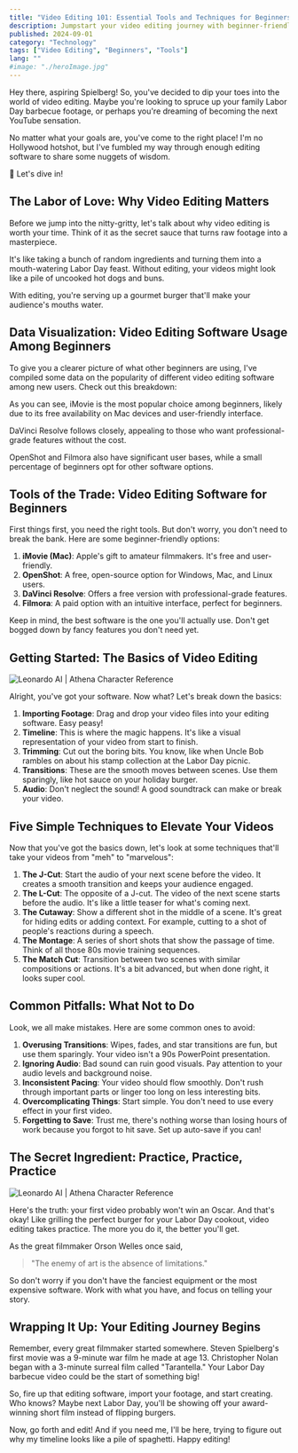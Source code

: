 ```yaml
---
title: "Video Editing 101: Essential Tools and Techniques for Beginners (Labor Day Edition)"
description: Jumpstart your video editing journey with beginner-friendly tools and techniques. Transform your Labor Day footage using our easy-to-follow guide for aspiring filmmakers.
published: 2024-09-01
category: "Technology"
tags: ["Video Editing", "Beginners", "Tools"]
lang: ""
#image: "./heroImage.jpg"
---
```


<!-- ![Hero Image](./heroImage.jpg) -->

<!-- import DonutChart from "@site/src/components/DonutChart"; -->

Hey there, aspiring Spielberg! So, you've decided to dip your toes into the world of video editing. Maybe you're looking to spruce up your family Labor Day barbecue footage, or perhaps you're dreaming of becoming the next YouTube sensation.

No matter what your goals are, you've come to the right place! I'm no Hollywood hotshot, but I've fumbled my way through enough editing software to share some nuggets of wisdom.

🤿 Let's dive in!

## The Labor of Love: Why Video Editing Matters

Before we jump into the nitty-gritty, let's talk about why video editing is worth your time. Think of it as the secret sauce that turns raw footage into a masterpiece.

It's like taking a bunch of random ingredients and turning them into a mouth-watering Labor Day feast. Without editing, your videos might look like a pile of uncooked hot dogs and buns.

With editing, you're serving up a gourmet burger that'll make your audience's mouths water.

## Data Visualization: Video Editing Software Usage Among Beginners

To give you a clearer picture of what other beginners are using, I've compiled some data on the popularity of different video editing software among new users. Check out this breakdown:

<!-- DonutChart component removed - Video Editing Software Usage Among Beginners:
- iMovie (30%)
- DaVinci Resolve (25%) 
- OpenShot (20%)
- Filmora (15%)
- Others (10%) -->

As you can see, iMovie is the most popular choice among beginners, likely due to its free availability on Mac devices and user-friendly interface.

DaVinci Resolve follows closely, appealing to those who want professional-grade features without the cost.

OpenShot and Filmora also have significant user bases, while a small percentage of beginners opt for other software options.

## Tools of the Trade: Video Editing Software for Beginners

First things first, you need the right tools. But don't worry, you don't need to break the bank. Here are some beginner-friendly options:

1. **iMovie (Mac)**: Apple's gift to amateur filmmakers. It's free and user-friendly.
2. **OpenShot**: A free, open-source option for Windows, Mac, and Linux users.
3. **DaVinci Resolve**: Offers a free version with professional-grade features.
4. **Filmora**: A paid option with an intuitive interface, perfect for beginners.

Keep in mind, the best software is the one you'll actually use. Don't get bogged down by fancy features you don't need yet.

## Getting Started: The Basics of Video Editing

![Leonardo AI | Athena Character Reference](https://res-5.cloudinary.com/ddicetqs5/image/upload/f_auto,fl_force_strip,q_auto:best/v1/wayfinder-ghost-blog/Illustrative_Albedo_Heres_the_adjusted_promptA_captivating_tec_1--4-)

Alright, you've got your software. Now what? Let's break down the basics:

1. **Importing Footage**: Drag and drop your video files into your editing software. Easy peasy!
2. **Timeline**: This is where the magic happens. It's like a visual representation of your video from start to finish.
3. **Trimming**: Cut out the boring bits. You know, like when Uncle Bob rambles on about his stamp collection at the Labor Day picnic.
4. **Transitions**: These are the smooth moves between scenes. Use them sparingly, like hot sauce on your holiday burger.
5. **Audio**: Don't neglect the sound! A good soundtrack can make or break your video.

## Five Simple Techniques to Elevate Your Videos

Now that you've got the basics down, let's look at some techniques that'll take your videos from "meh" to "marvelous":

1. **The J-Cut**: Start the audio of your next scene before the video. It creates a smooth transition and keeps your audience engaged.
2. **The L-Cut**: The opposite of a J-cut. The video of the next scene starts before the audio. It's like a little teaser for what's coming next.
3. **The Cutaway**: Show a different shot in the middle of a scene. It's great for hiding edits or adding context. For example, cutting to a shot of people's reactions during a speech.
4. **The Montage**: A series of short shots that show the passage of time. Think of all those 80s movie training sequences.
5. **The Match Cut**: Transition between two scenes with similar compositions or actions. It's a bit advanced, but when done right, it looks super cool.

## Common Pitfalls: What Not to Do

Look, we all make mistakes. Here are some common ones to avoid:

1. **Overusing Transitions**: Wipes, fades, and star transitions are fun, but use them sparingly. Your video isn't a 90s PowerPoint presentation.
2. **Ignoring Audio**: Bad sound can ruin good visuals. Pay attention to your audio levels and background noise.
3. **Inconsistent Pacing**: Your video should flow smoothly. Don't rush through important parts or linger too long on less interesting bits.
4. **Overcomplicating Things**: Start simple. You don't need to use every effect in your first video.
5. **Forgetting to Save**: Trust me, there's nothing worse than losing hours of work because you forgot to hit save. Set up auto-save if you can!

## The Secret Ingredient: Practice, Practice, Practice

![Leonardo AI | Athena Character Reference](https://res-5.cloudinary.com/ddicetqs5/image/upload/f_auto,fl_force_strip,q_auto:best/v1/wayfinder-ghost-blog/Illustrative_Albedo_Heres_the_adjusted_promptA_captivating_tec_3--5-)

Here's the truth: your first video probably won't win an Oscar. And that's okay! Like grilling the perfect burger for your Labor Day cookout, video editing takes practice. The more you do it, the better you'll get.

As the great filmmaker Orson Welles once said,

> "The enemy of art is the absence of limitations."

So don't worry if you don't have the fanciest equipment or the most expensive software. Work with what you have, and focus on telling your story.

## Wrapping It Up: Your Editing Journey Begins

Remember, every great filmmaker started somewhere. Steven Spielberg's first movie was a 9-minute war film he made at age 13. Christopher Nolan began with a 3-minute surreal film called "Tarantella." Your Labor Day barbecue video could be the start of something big!

So, fire up that editing software, import your footage, and start creating. Who knows? Maybe next Labor Day, you'll be showing off your award-winning short film instead of flipping burgers.

Now, go forth and edit! And if you need me, I'll be here, trying to figure out why my timeline looks like a pile of spaghetti. Happy editing!

##
